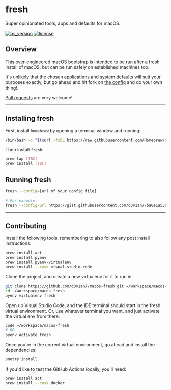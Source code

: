 # fresh

Super opinionated tools, apps and defaults for macOS.

[![os_version](https://img.shields.io/badge/macOS-13.x-blue.svg?maxAge=2592000)](https://www.apple.com/macos/ventura/)
[![license](https://img.shields.io/badge/license-GLWTPL-green.svg?maxAge=2592000)](LICENSE)

## Overview

This over-engineered macOS bootstrap is intended to be run after a fresh install of macOS, but can be run safely on established machines too.

It's unlikely that the [chosen applications and system defaults](https://gist.github.com/d3v1an7/ba0e1a530bfe27121de534c9d6a51213) will suit your purposes exactly, but go ahead and hit fork on [the config](https://gist.github.com/d3v1an7/ba0e1a530bfe27121de534c9d6a51213) and do your own thing!.

[Pull requests](https://help.github.com/articles/creating-a-pull-request/) are very welcome!

---

## Installing fresh

First, install `homebrew` by opening a terminal window and running:

``` sh
/bin/bash -c "$(curl -fsSL https://raw.githubusercontent.com/Homebrew/install/HEAD/install.sh)"
```

Then install `fresh`:

``` sh
brew tap [TBC]
brew install [TBC]
```

## Running fresh

``` sh
fresh --config=[url of your config file]

# For example:
fresh --config-url https://gist.githubusercontent.com/d3v1an7/ba0e1a530bfe27121de534c9d6a51213/raw
```

---

## Contributing

Install the following tools, remembering to also follow any post install instructions:

``` sh
brew install act
brew install pyenv
brew install pyenv-virtualenv
brew install --cask visual-studio-code
```

Clone the project, and create a new virtualenv for it to run in:

``` sh
git clone https://github.com/d3v1an7/macos-fresh.git ~/workspace/macos-fresh
cd ~/workspace/macos-fresh
pyenv virtualenv fresh
```

Open up Visual Studio Code, and the IDE terminal should start in the fresh virtual environment.
Or, use whatever terminal you want, and just activate the virtual env from there:

``` sh
code ~/workspace/macos-fresh
# OR
pyenv activate fresh
```

Once you're in the correct virtual environment, go ahead and install the dependencies!

``` sh
poetry install
```

If you'd like to test the GitHub Actions locally, you'll need:

``` sh
brew install act
brew install --cask docker
```
